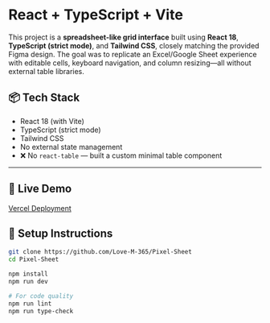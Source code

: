 # React + TypeScript + Vite

This project is a **spreadsheet-like grid interface** built using **React 18**, **TypeScript (strict mode)**, and **Tailwind CSS**, closely matching the provided Figma design. The goal was to replicate an Excel/Google Sheet experience with editable cells, keyboard navigation, and column resizing—all without external table libraries.

## 📦 Tech Stack

- React 18 (with Vite)
- TypeScript (strict mode)
- Tailwind CSS
- No external state management
- ❌ No `react-table` — built a custom minimal table component

---

## 🔗 Live Demo

[Vercel Deployment](https://spread-sheet-lm.vercel.app/)

## 🚀 Setup Instructions

```bash
git clone https://github.com/Love-M-365/Pixel-Sheet
cd Pixel-Sheet

npm install
npm run dev

# For code quality
npm run lint
npm run type-check
